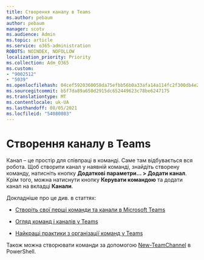 ```yaml
---
title: Створення каналу в Teams
ms.author: pebaum
author: pebaum
manager: scotv
ms.audience: Admin
ms.topic: article
ms.service: o365-administration
ROBOTS: NOINDEX, NOFOLLOW
localization_priority: Priority
ms.collection: Adm_O365
ms.custom:
- "9002512"
- "5039"
ms.openlocfilehash: 04cef5920360058da75efbb56b0a33afa14a114fc2f300db4e26cdd8eef1aee2
ms.sourcegitcommit: b5f7da89a650d2915dc652449623c78be6247175
ms.translationtype: MT
ms.contentlocale: uk-UA
ms.lasthandoff: 08/05/2021
ms.locfileid: "54080803"
---
```

# <a name="create-a-teams-channel"></a>Створення каналу в Teams

Канал – це простір для співпраці в команді. Саме там відбувається вся робота. Щоб створити канал у наявній команді, знайдіть створену команду, натисніть кнопку **Додаткові параметри… > Додати канал**. Крім того, можна натиснути кнопку **Керувати командою** та додати канал на вкладці **Канали**.

Докладніше про це див. в статтях:

- [Створіть свої перші команди та канали в Microsoft Teams](https://docs.microsoft.com/MicrosoftTeams/get-started-with-teams-create-your-first-teams-and-channels)

- [Огляд команд і каналів у Teams](https://docs.microsoft.com/microsoftteams/teams-channels-overview)

- [Найкращі практики з організації команд у Teams](https://docs.microsoft.com/MicrosoftTeams/best-practices-organizing)

Також можна створювати команди за допомогою [New-TeamChannel](https://docs.microsoft.com/powershell/module/teams/new-teamchannel?view=teams-ps) в PowerShell. 
